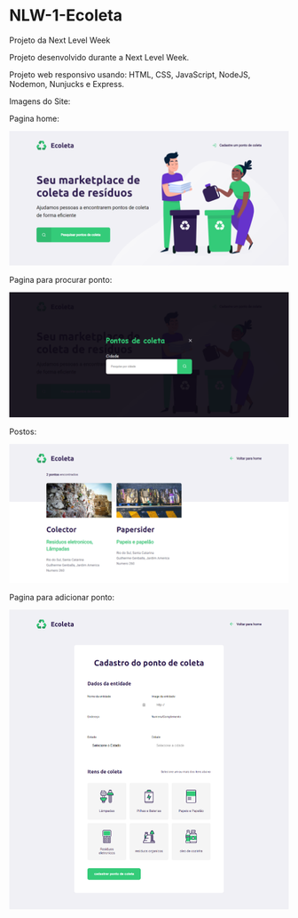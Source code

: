 # NLW-1-Ecoleta
Projeto da Next Level Week

Projeto desenvolvido durante a Next Level Week.

Projeto web responsivo usando: HTML, CSS, JavaScript, NodeJS, Nodemon, Nunjucks e Express.

Imagens do Site:


Pagina home:

![Adicionar Ponto](/ScreenShots/home.png)

Pagina para procurar ponto:

![Adicionar Ponto](/ScreenShots/add-point.png)

Postos:

![Pontos](/ScreenShots/Fpost.png)

Pagina para adicionar ponto:

![Criação de pontos](/ScreenShots/create-point.png)

